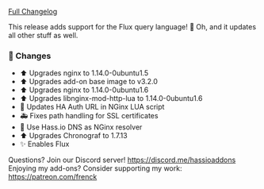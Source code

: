 [Full Changelog][changelog]

This release adds support for the Flux query language! 🎉 
Oh, and it updates all other stuff as well.

### 🔨 Changes

- :arrow_up: Upgrades nginx to 1.14.0-0ubuntu1.5
- :arrow_up: Upgrades add-on base image to v3.2.0
- :arrow_up: Upgrades nginx to 1.14.0-0ubuntu1.6
- :arrow_up: Upgrades libnginx-mod-http-lua to 1.14.0-0ubuntu1.6
- :hammer: Updates HA Auth URL in NGinx LUA script
- :ambulance: Fixes path handling for SSL certificates
- :hammer: Use Hass.io DNS as NGinx resolver
- :arrow_up: Upgrades Chronograf to 1.7.13
- :sparkles: Enables Flux

[changelog]: https://github.com/hassio-addons/addon-influxdb/compare/v3.1.2...v3.2.0

Questions? Join our Discord server! https://discord.me/hassioaddons
Enjoying my add-ons? Consider supporting my work: https://patreon.com/frenck